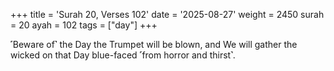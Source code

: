 +++
title = 'Surah 20, Verses 102'
date = '2025-08-27'
weight = 2450
surah = 20
ayah = 102
tags = ["day"]
+++

˹Beware of˺ the Day the Trumpet will be blown, and We will gather the wicked on that Day blue-faced ˹from horror and thirst˺.